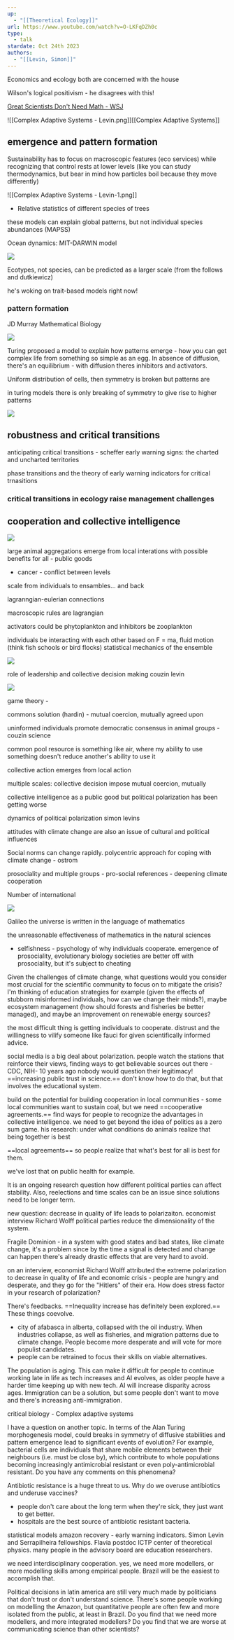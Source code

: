 ```yaml
---
up:
  - "[[Theoretical Ecology]]"
url: https://www.youtube.com/watch?v=O-LKFqDZh0c
type:
  - talk
stardate: Oct 24th 2023
authors:
  - "[[Levin, Simon]]"
---
```

Economics and ecology both are concerned with the house

Wilson's logical positivism - he disagrees with this!

[Great Scientists Don't Need Math - WSJ](https://www.wsj.com/articles/SB10001424127887323611604578398943650327184)

![[Complex Adaptive Systems - Levin.png]][[Complex Adaptive Systems]]


## emergence and pattern formation

Sustainability has to focus on macroscopic features (eco services) while recognizing that control rests at lower levels (like you can study thermodynamics, but bear in mind how particles boil because they move differently)

![[Complex Adaptive Systems - Levin-1.png]]


- Relative statistics of different species of trees

these models can explain global patterns, but not individual species abundances (MAPSS)

Ocean dynamics: MIT-DARWIN model

![](https://i.imgur.com/YQvh98H.png)


Ecotypes, not species, can be predicted as a larger scale (from the follows and dutkiewicz)

he's woking on trait-based models right now!

### pattern formation

JD Murray Mathematical Biology

![](https://i.imgur.com/86hahgg.png)


Turing proposed a model to explain how patterns emerge - how you can get complex life from something so simple as an egg. In absence of diffusion, there's an equilibrium - with diffusion theres inhibitors and activators.

Uniform distribution of cells, then symmetry is broken but patterns are 

in turing models there is only breaking of symmetry to give rise to higher patterns

![](https://i.imgur.com/nUH98in.png)

## robustness and critical transitions

anticipating critical transitions - scheffer
early warning signs: the charted and uncharted territories

phase transitions and the theory of early warning indicators for critical trnasitions

### critical transitions in ecology raise management challenges

## cooperation and collective intelligence

![](https://i.imgur.com/KGvqufr.png)


large animal aggregations emerge from local interations
with possible benefits for all - public goods

- cancer - conflict between levels

scale from individuals to ensambles... and back

lagranngian-eulerian connections

macroscopic rules are lagrangian

activators could be phytoplankton and inhibitors be zooplankton

individuals be interacting with each other based on F = ma, fluid motion (think fish schools or bird flocks) statistical mechanics of the ensemble

![](https://i.imgur.com/X5Ndd8T.png)

role of leadership and collective decision making couzin levin

![](https://i.imgur.com/SA2Sp9h.png)




game theory - 


commons solution (hardin) - mutual coercion, mutually agreed upon

uninformed individuals promote democratic consensus in animal groups - couzin science

common pool resource is something like air, where my ability to use something doesn't reduce another's ability to use it

collective action emerges from local action

multiple scales: collective decision impose mutual coercion, mutually

collective intelligence as a public good
	but political polarization has been getting worse

dynamics of political polarization simon levins

attitudes with climate change are also an issue of cultural and political influences

Social norms can change rapidly.
polycentric approach for coping with climate change - ostrom

prosociality and multiple groups - pro-social references - deepening climate cooperation

Number of international 


![](https://i.imgur.com/6QsEqm5.png)

Galileo
the universe is written in the language of mathematics

the unreasonable effectiveness of mathematics in the natural sciences

- selfishness - psychology of why individuals cooperate. emergence of prosociality, evolutionary biology
		societies are better off with prosociality, but it's subject to cheating

Given the challenges of climate change, what questions would you consider most crucial for the scientific community to focus on to mitigate the crisis? I'm thinking of education strategies for example (given the effects of stubborn misinformed individuals, how can we change their minds?), maybe ecosystem management (how should forests and fisheries be better managed), and maybe an improvement on renewable energy sources?

the most difficult thing is getting individuals to cooperate. distrust and the willingness to vilify someone like fauci for given scientifically informed advice.

social media is a big deal about polarization. people watch the stations that reinforce their views, finding ways to get believable sources out there - CDC, NIH- 10 years ago nobody would question their legitimacy! ==increasing public trust in science.== don't know how to do that, but that involves the educational system.

build on the potential for building cooperation in local communities - some local communities want to sustain coal, but we need ==cooperative agreements.== find ways for people to recognize the advantages in collective intelligence. we need to get beyond the idea of politics as a zero sum game.
his research: under what conditions do animals realize that being together is best

==local agreements== so people realize that what's best for all is best for them.

we've lost that on public health for example.


It is an ongoing research question how different political parties can affect stability. Also, reelections and time scales can be an issue since solutions need to be longer term.

new question: decrease in quality of life leads to polarizaiton. economist interview Richard Wolff
	political parties reduce the dimensionality of the system.

Fragile Dominion - in a system with good states and bad states, like climate change, it's a problem since by the time a signal is detected and change can happen there's already drastic effects that are very hard to avoid.

on an interview, economist Richard Wolff attributed the extreme polarization to decrease in quality of life and economic crisis - people are hungry and desperate, and they go for the "Hitlers" of their era.
How does stress factor in your research of polarization?

There's feedbacks. ==Inequality increase has definitely been explored.== These things coevolve.
- city of afabasca in alberta, collapsed with the oil industry. When industries collapse, as well as fisheries, and migration patterns due to climate change. People become more desperate and will vote for more populist candidates.
- people can be retrained to focus their skills on viable alternatives.

The population is aging. This can make it difficult for people to continue working late in life as tech increases and AI evolves, as older people have a harder time keeping up with new tech. AI will increase disparity across ages. Immigration can be a solution, but some people don't want to move and there's increasing anti-immigration.

critical biology - Complex adaptive systems


I have a question on another topic. In terms of the Alan Turing morphogenesis model, could breaks in symmetry of diffusive stabilities and pattern emergence lead to significant events of evolution? For example, bacterial cells are individuals that share mobile elements between their neighbours (i.e. must be close by), which contribute to whole populations becoming increasingly antimicrobial resistant or even poly-antimicrobial resistant. Do you have any comments on this phenomena?

Antibiotic resistance is a huge threat to us. Why do we overuse antibiotics and underuse vaccines?
- people don't care about the long term when they're sick, they just want to get better.
- hospitals are the best source of antibiotic resistant bacteria.

statistical models amazon recovery - early warning indicators.
Simon Levin and Serrapilheira fellowships. Flavia postdoc
ICTP center of theoretical physics.
many people in the advisory board are education researchers.

we need interdisciplinary cooperation. yes, we need more modellers, or more modelling skills among empirical people. Brazil will be the easiest to accomplish that.

Political decisions in latin america are still very much made by politicians that don't trust or don't understand science. There's some people working on modelling the Amazon, but quantitative people are often few and more isolated from the public, at least in Brazil.
Do you find that we need more modellers, and more integrated modellers? Do you find that we are worse at communicating science than other scientists?